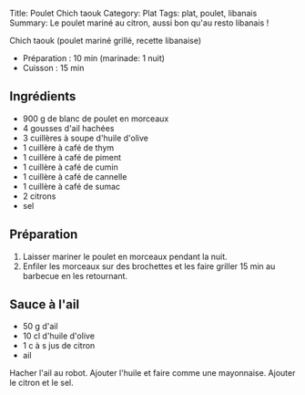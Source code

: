 Title: Poulet Chich taouk
Category: Plat
Tags: plat, poulet, libanais
Summary: Le poulet mariné au citron, aussi bon qu'au resto libanais !

Chich taouk (poulet mariné grillé, recette libanaise) 

- Préparation : 10 min (marinade: 1 nuit)
- Cuisson : 15 min

## Ingrédients

- 900 g de blanc de poulet en morceaux
- 4 gousses d'ail hachées
- 3 cuillères à soupe d'huile d'olive
- 1 cuillère à café de thym
- 1 cuillère à café de piment
- 1 cuillère à café de cumin
- 1 cuillère à café de cannelle
- 1 cuillère à café de sumac 
- 2 citrons
- sel

## Préparation
1. Laisser mariner le poulet en morceaux pendant la nuit.
2. Enfiler les morceaux sur des brochettes et les faire griller 15 min au barbecue en les retournant. 

## Sauce à l'ail
- 50 g d'ail
- 10 cl d'huile d'olive
- 1 c à s jus de citron
- ail

Hacher l'ail au robot. Ajouter l'huile et faire comme une mayonnaise. Ajouter le citron et le sel.